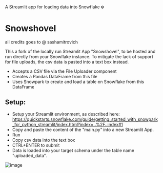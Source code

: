 A Streamlit app for loading data into Snowflake ❄️ 
# Snowshovel 

all credits goes to @ sashamitrovich

This a fork of the locally run Streamlit App "Snowshovel", to be hosted and run directly from your Snowflake instance.
To mitigate the lack of support for file uploads, the csv data is pasted into a text box instead. 

* Accepts a CSV file via the File Uploader component
* Creates a Pandas DataFrame from this file
* Uses Snowpark to create and load a table on Snowflake from this DataFrame

## Setup:
* Setup your Streamlit environment, as described here: https://quickstarts.snowflake.com/guide/getting_started_with_snowpark_for_python_streamlit/index.html?index=..%2F..index#1
* Copy and paste the content of the "main.py" into a new Streamlit App.
* Run
* Copy csv data into the text box
* CTRL+ENTER to submit
* Data is loaded into your target schema under the table name "uploaded_data". 


![image](https://github.com/joldenburgSOLITA/snowshovel/assets/119294091/57455a4d-c5c9-4f58-b7b2-02c4e17ff281)
